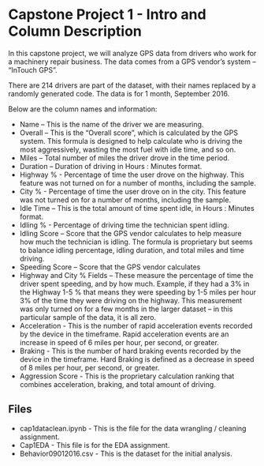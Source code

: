 # Capstone Project 1 - Intro and Column Description

In this capstone project, we will analyze GPS data from drivers who work for a machinery repair business. The data comes from a GPS vendor’s system – “InTouch GPS”. 

There are 214 drivers are part of the dataset, with their names replaced by a randomly generated code. The data is for 1 month, September 2016. 

Below are the column names and information: 

- Name – This is the name of the driver we are measuring. 
- Overall – This is the “Overall score”, which is calculated by the GPS system. This formula is designed to help calculate who is driving the most aggressively, wasting the most fuel with idle time, and so on.
- Miles – Total number of miles the driver drove in the time period. 
- Duration – Duration of driving in Hours : Minutes format. 
- Highway % - Percentage of time the user drove on the highway. This feature was not turned on for a number of months, including the sample. 
- City % - Percentage of time the user drove on in the city. This feature was not turned on for a number of months, including the sample.
- Idle Time – This is the total amount of time spent idle, in Hours : Minutes format. 
- Idling % - Percentage of driving time the technician spent idling. 
- Idling Score – Score that the GPS vendor calculates to help measure how much the technician is idling. The formula is proprietary but seems to balance idling percentage, idling duration, and total miles and time driving. 
- Speeding Score – Score that the GPS vendor calculates 
- 	Highway and City % Fields – These measure the percentage of time the driver spent speeding, and by how much. Example, if they had a 3% in the Highway 1-5 % that means they were speeding by 1-5 miles per hour 3% of the time they were driving on the highway. This measurement was only turned on for a few months in the larger dataset – in this particular sample of the data, it is all zero.
- Acceleration - This is the number of rapid acceleration events recorded by the device in the timeframe. Rapid acceleration events are an increase in speed of 6 miles per hour, per second, or greater. 
- Braking - This is the number of hard braking events recorded by the device in the timeframe. Hard Braking is defined as a decrease in speed of 8 miles per hour, per second, or greater. 
- Aggression Score - This is the proprietary calculation ranking that combines acceleration, braking, and total amount of driving. 

## Files
- cap1dataclean.ipynb  - This is the file for the data wrangling / cleaning assignment.
- Cap1EDA - This file is for the EDA assignment.
- Behavior09012016.csv - This is the dataset for the initial analysis. 

